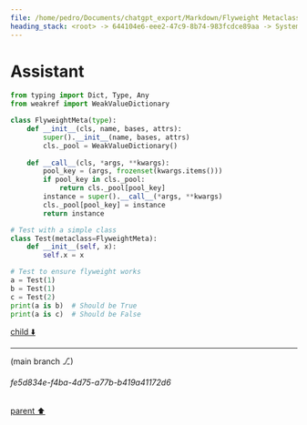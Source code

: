 ```yaml
---
file: /home/pedro/Documents/chatgpt_export/Markdown/Flyweight Metaclass for Models.md
heading_stack: <root> -> 644104e6-eee2-47c9-8b74-983fcdce89aa -> System -> c734da8b-007e-4793-a988-4ab6af4a8c7f -> System -> aaa21a84-fb1c-420d-a200-7e9ff8bd1dca -> User -> cc118a5e-cea7-4eb5-8a55-2d298a0eb3e4 -> Assistant -> aee36206-2846-4af8-97fc-c08ea32d04f7 -> Assistant
---
```

# Assistant

```python
from typing import Dict, Type, Any
from weakref import WeakValueDictionary

class FlyweightMeta(type):
    def __init__(cls, name, bases, attrs):
        super().__init__(name, bases, attrs)
        cls._pool = WeakValueDictionary()
    
    def __call__(cls, *args, **kwargs):
        pool_key = (args, frozenset(kwargs.items()))
        if pool_key in cls._pool:
            return cls._pool[pool_key]
        instance = super().__call__(*args, **kwargs)
        cls._pool[pool_key] = instance
        return instance

# Test with a simple class
class Test(metaclass=FlyweightMeta):
    def __init__(self, x):
        self.x = x

# Test to ensure flyweight works
a = Test(1)
b = Test(1)
c = Test(2)
print(a is b)  # Should be True
print(a is c)  # Should be False
```

[child ⬇️](#fe5d834e-f4ba-4d75-a77b-b419a41172d6)

---

(main branch ⎇)
###### fe5d834e-f4ba-4d75-a77b-b419a41172d6
[parent ⬆️](#aee36206-2846-4af8-97fc-c08ea32d04f7)
